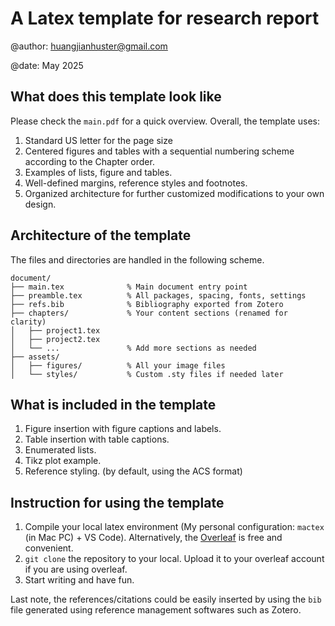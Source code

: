 # A Latex template for research report
@author: huangjianhuster@gmail.com

@date: May 2025

## What does this template look like
Please check the `main.pdf` for a quick overview. Overall, the template uses:
1. Standard US letter for the page size
2. Centered figures and tables with a sequential numbering scheme according to the Chapter order.
3. Examples of lists, figure and tables.
4. Well-defined margins, reference styles and footnotes.
5. Organized architecture for further customized modifications to your own design.

## Architecture of the template
The files and directories are handled in the following scheme.
```
document/
├── main.tex              % Main document entry point
├── preamble.tex          % All packages, spacing, fonts, settings
├── refs.bib              % Bibliography exported from Zotero
├── chapters/             % Your content sections (renamed for clarity)
│   ├── project1.tex
│   ├── project2.tex
│   └── ...               % Add more sections as needed
├── assets/
│   ├── figures/          % All your image files
│   └── styles/           % Custom .sty files if needed later
```

## What is included in the template
1. Figure insertion with figure captions and labels.
2. Table insertion with table captions.
3. Enumerated lists.
4. Tikz plot example.
5. Reference styling. (by default, using the ACS format)

## Instruction for using the template
1. Compile your local latex environment (My personal configuration: `mactex` (in Mac PC) + VS Code). Alternatively, the [Overleaf](https://www.overleaf.com/) is free and convenient.
2. `git clone` the repository to your local. Upload it to your overleaf account if you are using overleaf.
3. Start writing and have fun.

Last note, the references/citations could be easily inserted by using the `bib` file generated using reference management softwares such as Zotero. 